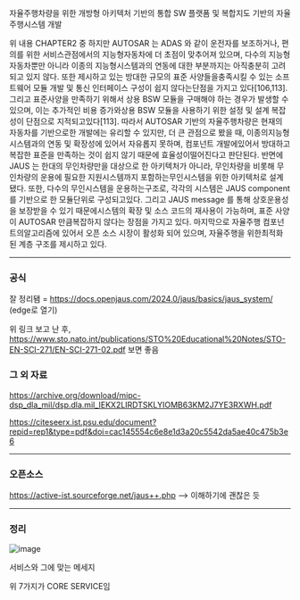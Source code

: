 
자율주행차량을 위한 개방형 아키텍처 기반의 통합 SW 플랫폼 및 복합지도 기반의 자율주행시스템 개발

위 내용 CHAPTER2 중
하지만 AUTOSAR 는 ADAS 와 같이 운전자를 보조하거나, 편의를 위한 서비스관점에서의 지능형자동차에 더 초점이 맞추어져 있으며, 다수의 지능형자동차뿐만 아니라 이종의 지능형시스템과의 연동에 대한 부분까지는 아직충분히 고려되고 있지 않다. 또한 제시하고 있는 방대한 규모의 표준 사양들을충족시킬 수 있는 소프트웨어 모듈 개발 및 통신 인터페이스 구성이 쉽지 않다는단점을 가지고 있다[106,113]. 그리고 표준사양을 만족하기 위해서 상용 BSW
모듈을 구매해야 하는 경우가 발생할 수 있으며, 이는 추가적인 비용 증가와상용 BSW 모듈을 사용하기 위한 설정 및 설계 복잡성이 단점으로 지적되고있다[113]. 따라서 AUTOSAR 기반의 자율주행차량은 현재의 자동차를 기반으로한 개발에는 유리할 수 있지만, 더 큰 관점으로 봤을 때, 이종의지능형시스템과의 연동 및 확장성에 있어서 자유롭지 못하며, 컴포넌트 개발에있어서 방대하고 복잡한 표준을 만족하는 것이 쉽지 않기 때문에 효율성이떨어진다고 판단된다. 반면에 JAUS 는 한대의 무인차량만을 대상으로 한 아키텍처가 아니라, 무인차량을 비롯해 무인차량의 운용에 필요한 지원시스템까지 포함하는무인시스템을 위한 아키텍처로 설계됐다. 또한, 다수의 무인시스템을 운용하는구조로, 각각의 시스템은 JAUS component 를 기반으로 한 모듈단위로 구성되고있다. 그리고 JAUS message 를 통해 상호운용성을 보장받을 수 있기 때문에시스템의 확장 및 소스 코드의 재사용이 가능하며, 표준 사양이 AUTOSAR 만큼복잡하지 않다는 장점을 가지고 있다. 마지막으로 자율주행 컴포넌트의알고리즘에 있어서 오픈 소스 시장이 활성화 되어 있으며, 자율주행을 위한최적화 된 계층 구조를 제시하고 있다. 

--- 

### 공식

잘 정리됌 = https://docs.openjaus.com/2024.0/jaus/basics/jaus_system/   (edge로 열기)

위 링크 보고 난 후, https://www.sto.nato.int/publications/STO%20Educational%20Notes/STO-EN-SCI-271/EN-SCI-271-02.pdf 보면 좋음

### 그 외 자료

https://archive.org/download/mipc-dsp_dla_mil/dsp.dla.mil_IEKX2LIRDTSKLYIOMB63KM2J7YE3RXWH.pdf

https://citeseerx.ist.psu.edu/document?repid=rep1&type=pdf&doi=cac145554c6e8e1d3a20c5542da5ae40c475b3e6


---

### 오픈소스

https://active-ist.sourceforge.net/jaus++.php --> 이해하기에 괜찮은 듯





---


### 정리


![image](https://github.com/user-attachments/assets/611c6356-39a3-4d34-8c44-9a00c68951ca)

서비스와 그에 맞는 메세지

위 7가지가 CORE SERVICE임

